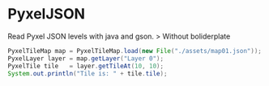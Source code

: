 # PyxelJSON
Read Pyxel JSON levels with java and gson. > Without boliderplate

```java
PyxelTileMap map = PyxelTileMap.load(new File("./assets/map01.json"));
PyxelLayer layer = map.getLayer("Layer 0");
PyxelTile tile   = layer.getTileAt(10, 10);
System.out.println("Tile is: " + tile.tile);
```
